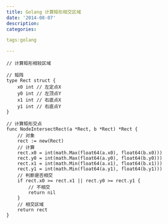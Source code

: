 ```yaml
---
title: Golang 计算矩形相交区域
date: '2014-08-07'
description:
categories:

tags:golang

---
```


	// 计算矩形相较区域

	// 矩阵
	type Rect struct {
		x0 int // 左定点X
		y0 int // 左顶点Y
		x1 int // 右底点X
		y1 int // 右底点Y
	}

	// 计算矩形交点
	func NodeIntersectRect(a *Rect, b *Rect) *Rect {
		// 对象
		rect := new(Rect)
		// 计算
		rect.x0 = int(math.Max(float64(a.x0), float64(b.x0)))
		rect.y0 = int(math.Max(float64(a.y0), float64(b.y0)))
		rect.x1 = int(math.Min(float64(a.x1), float64(b.x1)))
		rect.y1 = int(math.Min(float64(a.y1), float64(b.y1)))
		// 判断是否相交
		if rect.x0 >= rect.x1 || rect.y0 >= rect.y1 {
			// 不相交
			return nil
		}
		// 相交区域
		return rect
	}


